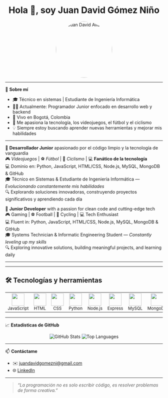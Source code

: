 <h1 align="center">Hola 👋, soy Juan David Gómez Niño</h1>

<div align="center">
  <img src="./reduced_image.jpg" alt="Juan David Avatar" width="180" height="180" style="border-radius: 50%;" />
</div>

---

🎯 **Sobre mí**

- 🎓 Técnico en sistemas | Estudiante de Ingeniería Informática  
- 👨‍💻 Actualmente: Programador Junior enfocado en desarrollo web y backend  
- 📍 Vivo en Bogotá, Colombia  
- 💬 Me apasiona la tecnología, los videojuegos, el fútbol y el ciclismo  
- 💡 Siempre estoy buscando aprender nuevas herramientas y mejorar mis habilidades
---

  <p>
    🚀 <strong>Desarrollador Junior</strong> apasionado por el código limpio y la tecnología de vanguardia<br/>
    🎮 <em>Videojuegos</em> | ⚽ <em>Fútbol</em> | 🚴 <em>Ciclismo</em> | 💻 <strong>Fanático de la tecnología</strong><br/>
    💻 Dominio en: Python, JavaScript, HTML/CSS, Node.js, MySQL, MongoDB & GitHub<br/>
    🎓 Técnico en Sistemas & Estudiante de Ingeniería Informática — <em>Evolucionando constantemente mis habilidades</em><br/>
    🔍 Explorando soluciones innovadoras, construyendo proyectos significativos y aprendiendo cada día
  </p>

  <p>
    🚀 <strong>Junior Developer</strong> with a passion for clean code and cutting-edge tech<br/>
    🎮 Gaming | ⚽ Football | 🚴 Cycling | 💻 Tech Enthusiast<br/>
    💻 Fluent in: Python, JavaScript, HTML/CSS, Node.js, MySQL, MongoDB & GitHub<br/>
    🎓 Systems Technician & Informatic Engineering Student — <em>Constantly leveling up my skills</em><br/>
    🔍 Exploring innovative solutions, building meaningful projects, and learning daily
  </p>
</div>

---
---
## 🛠️ Tecnologías y herramientas

<div align="center"> <table> <tr> <td align="center"> <img src="https://skillicons.dev/icons?i=javascript" width="40"/><br/> <sub>JavaScript</sub> </td> <td align="center"> <img src="https://skillicons.dev/icons?i=html" width="40"/><br/> <sub>HTML</sub> </td> <td align="center"> <img src="https://skillicons.dev/icons?i=css" width="40"/><br/> <sub>CSS</sub> </td> <td align="center"> <img src="https://skillicons.dev/icons?i=python" width="40"/><br/> <sub>Python</sub> </td> <td align="center"> <img src="https://skillicons.dev/icons?i=nodejs" width="40"/><br/> <sub>Node.js</sub> </td> <td align="center"> <img src="https://skillicons.dev/icons?i=express" width="40"/><br/> <sub>Express</sub> </td> <td align="center"> <img src="https://skillicons.dev/icons?i=mysql" width="40"/><br/> <sub>MySQL</sub> </td> <td align="center"> <img src="https://skillicons.dev/icons?i=mongodb" width="40"/><br/> <sub>MongoDB</sub> </td> <td align="center"> <img src="https://skillicons.dev/icons?i=github" width="40"/><br/> <sub>GitHub</sub> </td> </tr> </table> </div>

---

📈 **Estadísticas de GitHub**

<p align="center">
  <img src="https://github-readme-stats.vercel.app/api?username=juangomezn&show_icons=true&theme=radical" alt="GitHub Stats" />
  <img src="https://github-readme-stats.vercel.app/api/top-langs/?username=juangomezn&layout=compact&theme=radical" alt="Top Languages" />
</p>

---

📫 **Contáctame**

- ✉️ juandavidgomezni@gmail.com  
- 🌐 [LinkedIn](https://www.linkedin.com/in/juandavidgomeznino)  

---

> _“La programación no es solo escribir código, es resolver problemas de forma creativa.”_

